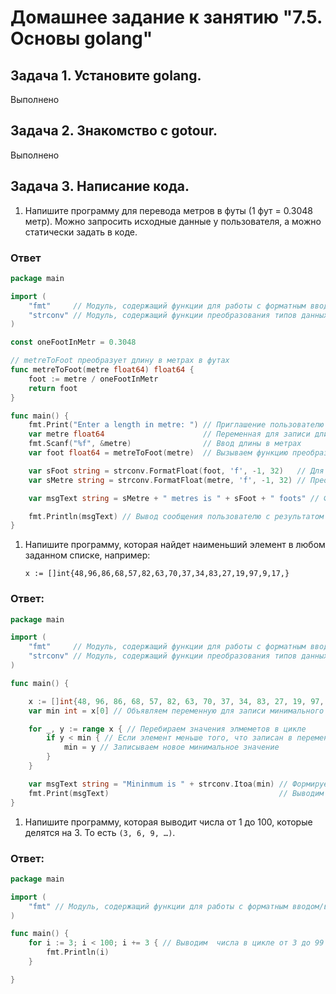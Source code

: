 # Домашнее задание к занятию "7.5. Основы golang"

## Задача 1. Установите golang.
Выполнено
## Задача 2. Знакомство с gotour.
Выполнено

## Задача 3. Написание кода. 

1. Напишите программу для перевода метров в футы (1 фут = 0.3048 метр). Можно запросить исходные данные 
у пользователя, а можно статически задать в коде.

### Ответ
```go
package main

import (
	"fmt"     // Модуль, содержащий функции для работы с форматным вводом/выводом
	"strconv" // Модуль, содержащий функции преобразования типов данных
)

const oneFootInMetr = 0.3048

// metreToFoot преобразует длину в метрах в футах
func metreToFoot(metre float64) float64 {
	foot := metre / oneFootInMetr
	return foot
}

func main() {
	fmt.Print("Enter a length in metre: ") // Приглашение пользователю ввести данные
	var metre float64                      // Переменная для записи длины в метрах
	fmt.Scanf("%f", &metre)                // Ввод длины в метрах
	var foot float64 = metreToFoot(metre)  // Вызываем функцию преобразования длины

	var sFoot string = strconv.FormatFloat(foot, 'f', -1, 32)   // Для формирования тестового сообщения переводим числа в строки
	var sMetre string = strconv.FormatFloat(metre, 'f', -1, 32) // Преобразую в "промежуточные" переменные, чтобы не загромождать строчки кода с выводом

	var msgText string = sMetre + " metres is " + sFoot + " foots" // Формируем сообщение пользователю

	fmt.Println(msgText) // Вывод сообщения пользователю с результатом
}

```

1. Напишите программу, которая найдет наименьший элемент в любом заданном списке, например:
    ```
    x := []int{48,96,86,68,57,82,63,70,37,34,83,27,19,97,9,17,}
    ```
### Ответ:
```go
package main

import (
	"fmt"     // Модуль, содержащий функции для работы с форматным вводом/выводом
	"strconv" // Модуль, содержащий функции преобразования типов данных
)

func main() {

	x := []int{48, 96, 86, 68, 57, 82, 63, 70, 37, 34, 83, 27, 19, 97, 9, 17, -1}
	var min int = x[0] // Объявляем переменную для записи минимального значения и присваиваем ей значение первого элемента

	for _, y := range x { // Перебираем значения элмеметов в цикле
		if y < min { // Если элемент меньше того, что записан в переменную min
			min = y // Записываем новое минимальное значение
		}
	}

	var msgText string = "Mininmum is " + strconv.Itoa(min) // Формируем строку для вывода
	fmt.Print(msgText)                                      // Выводим сообщение с минимальным значением
}

```

1. Напишите программу, которая выводит числа от 1 до 100, которые делятся на 3. То есть `(3, 6, 9, …)`.

### Ответ:
```go
package main

import (
	"fmt" // Модуль, содержащий функции для работы с форматным вводом/выводом
)

func main() {
	for i := 3; i < 100; i += 3 { // Выводим  числа в цикле от 3 до 99 с шагом в три
		fmt.Println(i)
	}

}

```


